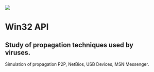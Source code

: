 <img src="https://miro.medium.com/max/4000/1*z8KGfKVjksnRSrRIuQcHbg.jpeg" />
<h1>Win32 API</h1>
<h2>Study of propagation techniques used by viruses.</h2>
Simulation of propagation  P2P, NetBios, USB Devices, MSN Messenger.
